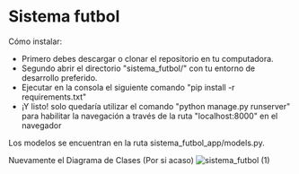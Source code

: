 # Sistema futbol

Cómo instalar:
- Primero debes descargar o clonar el repositorio en tu computadora.
- Segundo abrir el directorio "sistema_futbol/" con tu entorno de desarrollo preferido.
- Ejecutar en la consola el siguiente comando "pip install -r requirements.txt"
- ¡Y listo! solo quedaría utilizar el comando "python manage.py runserver" para habilitar la navegación a través de la ruta "localhost:8000" en el navegador

Los modelos se encuentran en la ruta sistema_futbol_app/models.py.

Nuevamente el Diagrama de Clases (Por si acaso)
![sistema_futbol (1)](https://github.com/user-attachments/assets/82cd4674-dc54-4672-aea6-044ad8e72509)
